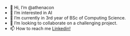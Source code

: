 - 👋 Hi, I’m @athenacon
- 👀 I’m interested in AI
- 🌱 I’m currently in 3rd year of BSc of Computing Science.
- 💞️ I’m looking to collaborate on a challenging project.
- 📫 How to reach me [Linkedin!](https://www.linkedin.com/in/athinoulla-konstantinou-b412181b9/)

<!---
athenacon/athenacon is a ✨ special ✨ repository because its `README.md` (this file) appears on your GitHub profile.
You can click the Preview link to take a look at your changes.
--->
